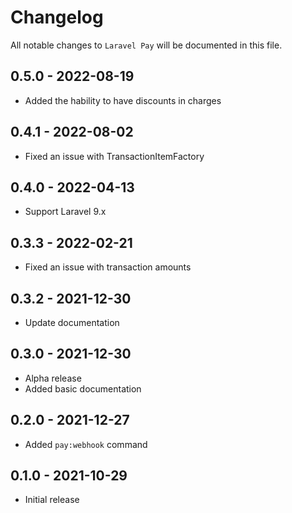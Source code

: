 # Changelog

All notable changes to `Laravel Pay` will be documented in this file.

## 0.5.0 - 2022-08-19

- Added the hability to have discounts in charges

## 0.4.1 - 2022-08-02

- Fixed an issue with TransactionItemFactory

## 0.4.0 - 2022-04-13

- Support Laravel 9.x

## 0.3.3 - 2022-02-21

- Fixed an issue with transaction amounts
 
## 0.3.2 - 2021-12-30

- Update documentation
 
## 0.3.0 - 2021-12-30

- Alpha release
- Added basic documentation

## 0.2.0 - 2021-12-27

- Added `pay:webhook` command

## 0.1.0 - 2021-10-29

- Initial release
